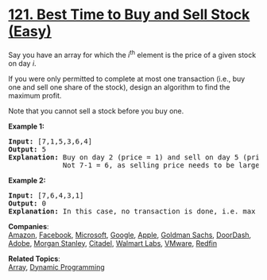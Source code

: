 # [121. Best Time to Buy and Sell Stock (Easy)](https://leetcode.com/problems/best-time-to-buy-and-sell-stock/)

<p>Say you have an array for which the <em>i</em><sup>th</sup> element is the price of a given stock on day <em>i</em>.</p>

<p>If you were only permitted to complete at most one transaction (i.e., buy one and sell one share of the stock), design an algorithm to find the maximum profit.</p>

<p>Note that you cannot sell a stock before you buy one.</p>

<p><strong>Example 1:</strong></p>

<pre><strong>Input:</strong> [7,1,5,3,6,4]
<strong>Output:</strong> 5
<strong>Explanation:</strong> Buy on day 2 (price = 1) and sell on day 5 (price = 6), profit = 6-1 = 5.
&nbsp;            Not 7-1 = 6, as selling price needs to be larger than buying price.
</pre>

<p><strong>Example 2:</strong></p>

<pre><strong>Input:</strong> [7,6,4,3,1]
<strong>Output:</strong> 0
<strong>Explanation:</strong> In this case, no transaction is done, i.e. max profit = 0.
</pre>

**Companies**:  
[Amazon](https://leetcode.com/company/amazon), [Facebook](https://leetcode.com/company/facebook), [Microsoft](https://leetcode.com/company/microsoft), [Google](https://leetcode.com/company/google), [Apple](https://leetcode.com/company/apple), [Goldman Sachs](https://leetcode.com/company/goldman-sachs), [DoorDash](https://leetcode.com/company/doordash), [Adobe](https://leetcode.com/company/adobe), [Morgan Stanley](https://leetcode.com/company/morgan-stanley), [Citadel](https://leetcode.com/company/citadel), [Walmart Labs](https://leetcode.com/company/walmart-labs), [VMware](https://leetcode.com/company/vmware), [Redfin](https://leetcode.com/company/redfin)

**Related Topics**:  
[Array](https://leetcode.com/tag/array/), [Dynamic Programming](https://leetcode.com/tag/dynamic-programming/)
